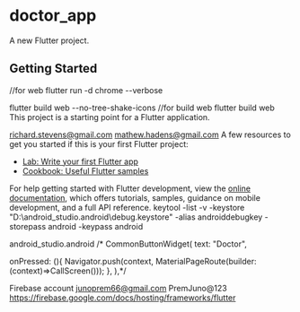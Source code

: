 # doctor_app

A new Flutter project.

## Getting Started
//for web flutter run -d chrome --verbose

flutter build web --no-tree-shake-icons
//for build web
flutter build web  
This project is a starting point for a Flutter application.

richard.stevens@gmail.com
mathew.hadens@gmail.com
A few resources to get you started if this is your first Flutter project:

- [Lab: Write your first Flutter app](https://docs.flutter.dev/get-started/codelab)
- [Cookbook: Useful Flutter samples](https://docs.flutter.dev/cookbook)

For help getting started with Flutter development, view the
[online documentation](https://docs.flutter.dev/), which offers tutorials,
samples, guidance on mobile development, and a full API reference.
keytool -list -v -keystore "D:\android_studio\.android\debug.keystore" -alias androiddebugkey -storepass android -keypass android

android_studio\.android
/* CommonButtonWidget(
text: "Doctor",

onPressed: (){
Navigator.push(context, MaterialPageRoute(builder: (context)=>CallScreen()));
},
),*/

Firebase account 
junoprem66@gmail.com 
PremJuno@123 
https://firebase.google.com/docs/hosting/frameworks/flutter